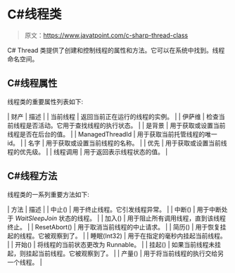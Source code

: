 # C#线程类

> 原文：<https://www.javatpoint.com/c-sharp-thread-class>

C# Thread 类提供了创建和控制线程的属性和方法。它可以在系统中找到。线程命名空间。

## C#线程属性

线程类的重要属性列表如下:

| 财产 | 描述 |
| 当前线程 | 返回当前正在运行的线程的实例。 |
| 伊萨维 | 检查当前线程是否活动。它用于查找线程的执行状态。 |
| 是背景 | 用于获取或设置当前线程是否在后台的值。 |
| ManagedThreadId | 用于获取当前托管线程的唯一 id。 |
| 名字 | 用于获取或设置当前线程的名称。 |
| 优先 | 用于获取或设置当前线程的优先级。 |
| 线程调用 | 用于返回表示线程状态的值。 |

## C#线程方法

线程类的一系列重要方法如下:

| 方法 | 描述 |
| 中止() | 用于终止线程。它引发线程异常。 |
| 中断() | 用于中断处于 *WaitSleepJoin* 状态的线程。 |
| 加入() | 用于阻止所有调用线程，直到该线程终止。 |
| ResetAbort() | 用于取消当前线程的中止请求。 |
| 简历() | 用于恢复挂起的线程。它被观察到了。 |
| 睡眠(Int32) | 用于在指定的毫秒内挂起当前线程。 |
| 开始() | 将线程的当前状态更改为 Runnable。 |
| 挂起() | 如果当前线程未挂起，则挂起当前线程。它被观察到了。 |
| 产量() | 用于将当前线程的执行交给另一个线程。 |